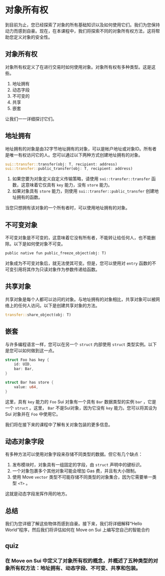 # 对象所有权

到目前为止，您已经探索了对象的所有基础知识以及如何使用它们。我们为您保持动力而感到自豪。现在，在本课程中，我们将探索不同的对象所有权方法，这将帮助您定义对象的安全性。

##  对象所有权

对象所有权定义了在进行交易时如何使用对象。对象所有权有多种类型。这是这些。

1.  地址拥有
2.  动态字段
3.  不可变的
4.  共享
5. 嵌套

让我们一一详细探讨它们。

##  地址拥有

地址拥有的对象是由32字节地址拥有的对象，可以是帐户地址或对象ID。所有者是唯一有权访问它的人。您可以通过以下两种方式创建地址拥有的对象。

```rust
sui::transfer::transfer(obj: T, recipient: address)
sui::transfer::public_transfer(obj: T, recipient: address)
```

1. 如果您要为对象定义自定义传输策略，请使用 `sui::transfer::transfer` 函数，这意味着它仅具有 `key` 能力，没有 `store` 能力。
2. 如果对象具有 `store` 能力，则使用 `sui::transfer::public_transfer` 创建地址拥有的函数。

当您只想拥有该对象的一个所有者时，可以使用地址拥有的对象。

##  不可变对象

不可变对象是不可变的，这意味着它没有所有者，不能转让给任何人，也不能删除。以下是如何使对象不可变。

```rust
public native fun public_freeze_object(obj: T)
```

对象成为不可变对象后，就无法使其可变。但是，您可以使用对 `entry` 函数的不可变引用将其作为只读对象作为参数传递给函数。

##  共享对象

共享对象是每个人都可以访问的对象。与地址拥有的对象相比，共享对象可以被网络上的任何人访问。以下是创建共享对象的方法。

```rust
transfer::share_object(obj: T)
```

##  嵌套

与许多编程语言一样，您可以在另一个 `struct` 内部使用 `struct` 类型实例。以下是您可以如何做到这一点。

```rust
struct Foo has key {
    id: UID,
    bar: Bar,
}

struct Bar has store {
    value: u64,
}
```

这里，具有 `key` 能力的 `Foo` Sui 对象有一个具有 `Bar` 数据类型的实例 `bar` ，它是一个 `struct` 。这里， `Bar` 不是Sui对象，因为它没有 `key` 能力。您可以将其设为 Sui 对象并在 `Foo` 中使用它。

我们将在接下来的课程中了解有关对象包装的更多信息。

##  动态对象字段

有多种方法可以使用对象字段来存储不同类型的数据。但它有几个缺点：

1. 发布模块时，对象具有一组固定的字段，由 `struct` 声明中的键标识。
2. 一个对象包裹多个其他对象可能会增加 Gas 费，并且有大小限制。
3. 使用 Move `vector` 类型不可能存储不同类型的对象集合，因为它需要单一类型 `<T>` 。

这就是动态字段发挥作用的地方。

##  总结

我们为您详细了解这些物体而感到自豪。接下来，我们将详细解释“Hello World”程序，然后我们将评估如何在 Move on Sui 上编写您自己的智能合约



## quiz

### 在 Move on Sui 中定义了对象所有权的概念，并概述了五种类型的对象所有权方法：地址拥有、动态字段、不可变、共享和包装。